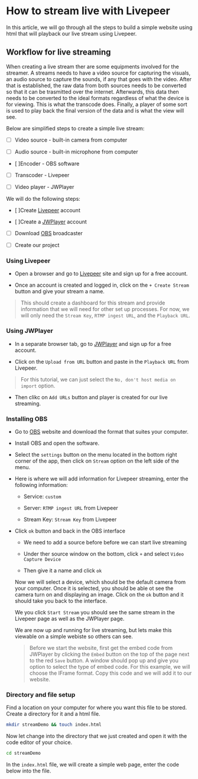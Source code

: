 # How to stream live with Livepeer

In this article, we will go through all the steps to build a simple website using html that will playback our live stream using Livepeer.

## Workflow for live streaming

When creating a live stream ther are some equipments involved for the streamer. A streams needs to have a video source for capturing the visuals, an audio source to capture the sounds, if any that goes with the video. After that is established, the raw data from both sources needs to be converted so that it can be trasmitted over the internet. Afterwards, this data then needs to be converted to the ideal formats regardless of what the device is for viewing. This is what the transcode does. Finally, a player of some sort is used to play back the final version of the data and is what the view will see.

Below are simplified steps to create a simple live stream:

- [ ] Video source - built-in camera from computer

- [ ] Audio source - built-in microphone from computer

- [ ]Encoder - OBS software

- [ ] Transcoder - Livepeer

- [ ] Video player -  JWPlayer

We will do the following steps:

- [ ]Create [Livepeer](https://livepeer.com/) account

- [ ]Create a [JWPlayer](https://www.jwplayer.com/) account

- [ ] Download [OBS](https://obsproject.com/) broadcaster

- [ ] Create our project

### Using Livepeer

- Open a browser and go to [Livepeer](https://livepeer.com/register) site and sign up for a free account.

- Once an account is created and logged in, click on the `+ Create Stream` button and give your stream a name.

> This should create a dashboard for this stream and provide information that we will need for other set up processes. For now, we will only need the `Stream Key`, `RTMP ingest URL`, and the `Playback URL`.

### Using JWPlayer

- In a separate browser tab, go to [JWPlayer](https://info.jwplayer.com/sign-up/) and sign up for a free account.

- Click on the `Upload from URL` button and paste in the `Playback URL` from Livepeer.

> For this tutorial, we can just select the `No, don't host media on import` option.

- Then clikc on `Add URLs` button and player is created for our live streaming.

### Installing OBS

- Go to [OBS](https://obsproject.com/) website and download the format that suites your computer.

- Install OBS and open the software.

- Select the `settings` button on the menu located in the bottom right corner of the app, then click on `Stream` option on the left side of the menu.

- Here is where we will add information for Livepeer streaming, enter the following information:
  
  - Service: `custom`

  - Server: `RTMP ingest URL` from Livepeer

  - Stream Key: `Stream Key` from Livepeer

- Click `ok` button and back in the OBS interface

  - We need to add a source before before we can start live streaming
  
  - Under ther source window on the bottom, click `+` and select `Video Capture Device`
  
  - Then give it a name and click `ok`
  
   Now we will select a device, which should be the default camera from your computer. Once it is selected, you should be able ot see the camera turn on and displaying an image. Click on the `ok` button and it should take you back to the interface.

   We you click `Start Stream` you should see the same stream in the Livepeer page as well as the JWPlayer page.

   We are now up and running for live streaming, but lets make this viewable on a simple webiste so others can see.

   >Before we start the website, first get the embed code from JWPlayer by clicking the `Embed` button on the top of the page next to the red `Save` button.  A window should pop up and give you option to select the type of embed code. For this example, we will choose the IFrame format. Copy this code and we will add it to our website.

### Directory and file setup

Find a location on your computer for where you want this file to be stored. Create a directory for it and a html file.

```sh
mkdir streamDemo && touch index.html
```
Now let change into the directory that we just created and open it with the code editor of your choice.

```sh
cd streamDemo
```
In the `index.html` file, we will create a simple web page, enter the code below into the file.

```html

```